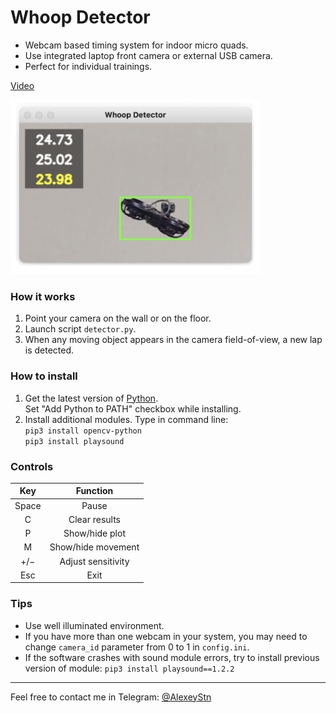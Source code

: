 # Whoop Detector

* Webcam based timing system for indoor micro quads.
* Use integrated laptop front camera or external USB camera.
* Perfect for individual trainings.

[Video](https://youtu.be/SmLjgBpX1IA)

<img src="screenshot.png" width="400" />


### How it works
1) Point your camera on the wall or on the floor.
2) Launch script `detector.py`.
3) When any moving object appears in the camera field-of-view, a new lap is detected.

### How to install
1) Get the latest version of [Python](https://www.python.org/downloads/). <br>
Set "Add Python to PATH" checkbox while installing.
2) Install additional modules. Type in command line: <br>
`pip3 install opencv-python` <br>
`pip3 install playsound`

### Controls
| Key  | Function |
|:----:|:--------:|
| Space | Pause |
| C | Clear results |
| P | Show/hide plot |
| M | Show/hide movement |
| +/− | Adjust sensitivity |
| Esc | Exit |

### Tips
* Use well illuminated environment.
* If you have more than one webcam in your system, you may need to change `camera_id` parameter from 0 to 1 in `config.ini`.
* If the software crashes with sound module errors, try to install previous version of module: `pip3 install playsound==1.2.2`

---
Feel free to contact me in Telegram: [@AlexeyStn](https://t.me/AlexeyStn)
